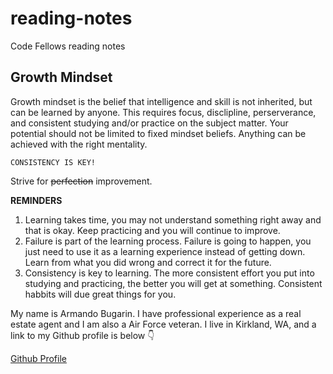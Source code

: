 # reading-notes
Code Fellows reading notes

## Growth Mindset
Growth mindset is the belief that intelligence and skill is not inherited, but can be learned by anyone. This requires focus, disclipline, perserverance, and consistent studying and/or practice on the subject matter. Your potential should not be limited to fixed mindset beliefs. Anything can be achieved with the right mentality.

`CONSISTENCY IS KEY!`

Strive for ~~perfection~~ improvement.

**REMINDERS**

1. Learning takes time, you may not understand something right away and that is okay. Keep practicing and you will continue to improve.
2. Failure is part of the learning process. Failure is going to happen, you just need to use it as a learning experience instead of getting down. Learn from what you did wrong and correct it for the future.
3. Consistency is key to learning. The more consistent effort you put into studying and practicing, the better you will get at something. Consistent habbits will due great things for you.

My name is Armando Bugarin. I have professional experience as a real estate agent and I am also a Air Force veteran. I live in Kirkland, WA, and a link to my Github profile is below 👇

[Github Profile](https://github.com/armando-bugarin)
